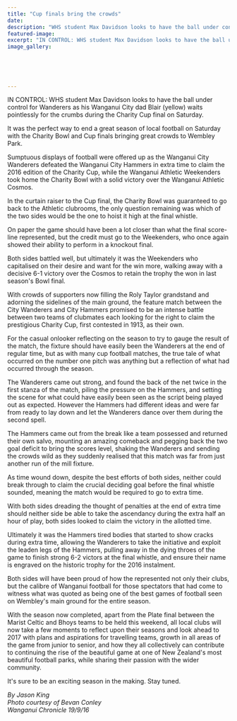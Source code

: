 ```yaml
---
title: "Cup finals bring the crowds"
date: 
description: "WHS student Max Davidson looks to have the ball under control for Wanderers as his Wanganui City dad Blair (yellow) waits pointlessly for the crumbs during the Charity Cup final on Saturday..."
featured-image: 
excerpt: "IN CONTROL: WHS student Max Davidson looks to have the ball under control for Wanderers as his Wanganui City dad Blair (yellow) waits pointlessly for the crumbs during the Charity Cup final on Saturday."
image_gallery:
	
	
	
	
	
---
```


<p><span>IN CONTROL: WHS student Max Davidson looks to have the ball under control for Wanderers as his Wanganui City dad Blair (yellow) waits pointlessly for the crumbs during the Charity Cup final on Saturday.</span></p>
<p>It was the perfect way to end a great season of local football on Saturday with the Charity Bowl and Cup finals bringing great crowds to Wembley Park.</p>
<p>Sumptuous displays of football were offered up as the Wanganui City Wanderers defeated the Wanganui City Hammers in extra time to claim the 2016 edition of the Charity Cup, while the Wanganui Athletic Weekenders took home the Charity Bowl with a solid victory over the Wanganui Athletic Cosmos.</p>
<p>In the curtain raiser to the Cup final, the Charity Bowl was guaranteed to go back to the Athletic clubrooms, the only question remaining was which of the two sides would be the one to hoist it high at the final whistle.</p>
<p>On paper the game should have been a lot closer than what the final score-line represented, but the credit must go to the Weekenders, who once again showed their ability to perform in a knockout final.</p>
<p>Both sides battled well, but ultimately it was the Weekenders who capitalised on their desire and want for the win more, walking away with a decisive 6-1 victory over the Cosmos to retain the trophy the won in last season's Bowl final.</p>
<p>With crowds of supporters now filling the Roly Taylor grandstand and adorning the sidelines of the main ground, the feature match between the City Wanderers and City Hammers promised to be an intense battle between two teams of clubmates each looking for the right to claim the prestigious Charity Cup, first contested in 1913, as their own.</p>
<p>For the casual onlooker reflecting on the season to try to gauge the result of the match, the fixture should have easily been the Wanderers at the end of regular time, but as with many cup football matches, the true tale of what occurred on the number one pitch was anything but a reflection of what had occurred through the season.</p>
<p>The Wanderers came out strong, and found the back of the net twice in the first stanza of the match, piling the pressure on the Hammers, and setting the scene for what could have easily been seen as the script being played out as expected. However the Hammers had different ideas and were far from ready to lay down and let the Wanderers dance over them during the second spell.</p>
<p>The Hammers came out from the break like a team possessed and returned their own salvo, mounting an amazing comeback and pegging back the two goal deficit to bring the scores level, shaking the Wanderers and sending the crowds wild as they suddenly realised that this match was far from just another run of the mill fixture.</p>
<p>As time wound down, despite the best efforts of both sides, neither could break through to claim the crucial deciding goal before the final whistle sounded, meaning the match would be required to go to extra time.</p>
<p>With both sides dreading the thought of penalties at the end of extra time should neither side be able to take the ascendancy during the extra half an hour of play, both sides looked to claim the victory in the allotted time.</p>
<p>Ultimately it was the Hammers tired bodies that started to show cracks during extra time, allowing the Wanderers to take the initiative and exploit the leaden legs of the Hammers, pulling away in the dying throes of the game to finish strong 6-2 victors at the final whistle, and ensure their name is engraved on the historic trophy for the 2016 instalment.</p>
<p>Both sides will have been proud of how the represented not only their clubs, but the calibre of Wanganui football for those spectators that had come to witness what was quoted as being one of the best games of football seen on Wembley's main ground for the entire season.</p>
<p>With the season now completed, apart from the Plate final between the Marist Celtic and Bhoys teams to be held this weekend, all local clubs will now take a few moments to reflect upon their seasons and look ahead to 2017 with plans and aspirations for travelling teams, growth in all areas of the game from junior to senior, and how they all collectively can contribute to continuing the rise of the beautiful game at one of New Zealand's most beautiful football parks, while sharing their passion with the wider community.</p>
<p>It's sure to be an exciting season in the making. Stay tuned.</p>
<p><em>By Jason King<br />Photo courtesy of Bevan Conley<br />Wanganui Chronicle 19/9/16</em></p>

